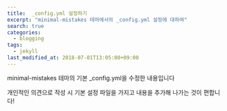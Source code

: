 ```yaml
---
title:  _config.yml 설정하기
excerpt: "minimal-mistakes 테마에서의 _config.yml 설정에 대하여"
search: true
categories: 
  - blogging
tags: 
  - jekyll
last_modified_at: 2018-07-01T13:05:00+09:00
---
```



minimal-mistakes 테마의 기본 _config.yml을 수정한 내용입니다

개인적인 의견으로 작성 시 기본 설정 파일을 가지고 내용을 추가해 나가는 것이 편합니다!

